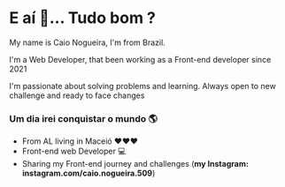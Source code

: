 #  E aí  👋... Tudo bom ?

My name is Caio Nogueira, I'm from Brazil.

I'm a Web Developer, that been working as a Front-end developer since 2021

I'm passionate about solving problems and learning. 
Always open to new challenge and ready to face changes

### Um dia irei conquistar o mundo 🌎

- From AL living in Maceió ❤❤❤
-  Front-end web Developer 💻
- Sharing my Front-end journey and challenges (**my Instagram: instagram.com/caio.nogueira.509**)
<!--
**caioprogrammer/caioprogrammer** is a ✨ _special_ ✨ repository because its `README.md` (this file) appears on your GitHub profile.

Here are some ideas to get you started:

- 🔭 I’m currently working on ...
- 🌱 I’m currently learning ...
- 👯 I’m looking to collaborate on ...
- 🤔 I’m looking for help with ...
- 💬 Ask me about ...
- 📫 How to reach me: ...
- 😄 Pronouns: ...
- ⚡ Fun fact: ...
-->
